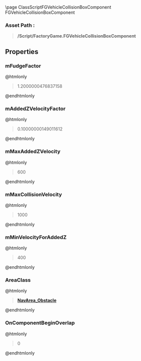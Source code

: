 \page ClassScriptFGVehicleCollisionBoxComponent FGVehicleCollisionBoxComponent
### Asset Path :
<b><blockquote>/Script/FactoryGame.FGVehicleCollisionBoxComponent</blockquote></b>
## Properties

### mFudgeFactor
@htmlonly
<blockquote>1.2000000476837158</blockquote>
@endhtmlonly

### mAddedZVelocityFactor
@htmlonly
<blockquote>0.10000000149011612</blockquote>
@endhtmlonly

### mMaxAddedZVelocity
@htmlonly
<blockquote>600</blockquote>
@endhtmlonly

### mMaxCollisionVelocity
@htmlonly
<blockquote>1000</blockquote>
@endhtmlonly

### mMinVelocityForAddedZ
@htmlonly
<blockquote>400</blockquote>
@endhtmlonly

### AreaClass
@htmlonly
<b><a href="_class_script_nav_area__obstacle.html"><blockquote>NavArea_Obstacle</blockquote></a></b>
@endhtmlonly

### OnComponentBeginOverlap
@htmlonly
<blockquote>0</blockquote>
@endhtmlonly

